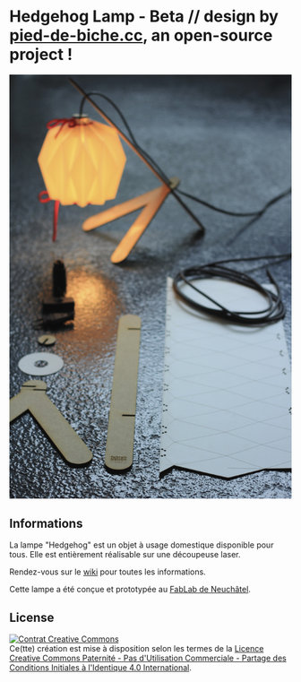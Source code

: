 # Hedgehog Lamp - Beta // design by [pied-de-biche.cc](http://pied-de-biche.cc), an open-source project !

![illustration](/images/ensemble.jpg)

## Informations
La lampe "Hedgehog" est un objet à usage domestique disponible pour tous. Elle est entièrement réalisable sur une découpeuse laser.

Rendez-vous sur le [wiki](https://github.com/LnCarrel/Hedgehog_lamp_v2/wiki) pour toutes les informations.

Cette lampe a été conçue et prototypée au [FabLab de Neuchâtel](http://www.fablab-neuch.ch).

## License
<a rel="license" href="http://creativecommons.org/licenses/by-nc-sa/4.0/"><img alt="Contrat Creative Commons" style="border-width:0" src="https://i.creativecommons.org/l/by-nc-sa/4.0/88x31.png" /></a><br />Ce(tte) création est mise à disposition selon les termes de la <a rel="license" href="http://creativecommons.org/licenses/by-nc-sa/4.0/">Licence Creative Commons Paternité - Pas d&#39;Utilisation Commerciale - Partage des Conditions Initiales à l&#39;Identique 4.0 International</a>.
